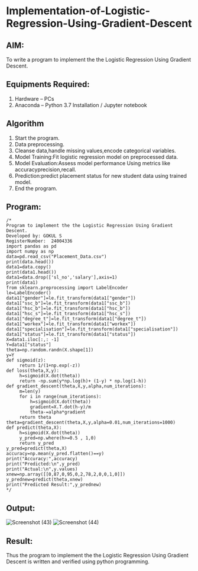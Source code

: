 # Implementation-of-Logistic-Regression-Using-Gradient-Descent

## AIM:
To write a program to implement the the Logistic Regression Using Gradient Descent.

## Equipments Required:
1. Hardware – PCs
2. Anaconda – Python 3.7 Installation / Jupyter notebook

## Algorithm
1. Start the program.
2. Data preprocessing.
3. Cleanse data,handle missing values,encode categorical variables.
4. Model Training:Fit logistic regression model on preprocessed data.
5. Model Evaluation:Assess model performance Using metrics like accuracyprecision,recall.
6. Prediction:predict placement status for new student data using trained model.
7. End the program.

## Program:
```
/*
Program to implement the the Logistic Regression Using Gradient Descent.
Developed by: GOKUL S
RegisterNumber:  24004336
import pandas as pd
import numpy as np
data=pd.read_csv("Placement_Data.csv")
print(data.head())
data1=data.copy()
print(data1.head())
data1=data.drop(['sl_no','salary'],axis=1)
print(data1)
from sklearn.preprocessing import LabelEncoder
le=LabelEncoder()
data1["gender"]=le.fit_transform(data1["gender"])
data1["ssc_b"]=le.fit_transform(data1["ssc_b"])
data1["hsc_b"]=le.fit_transform(data1["hsc_b"])
data1["hsc_s"]=le.fit_transform(data1["hsc_s"])
data1["degree_t"]=le.fit_transform(data1["degree_t"])
data1["workex"]=le.fit_transform(data1["workex"])
data1["specialisation"]=le.fit_transform(data1["specialisation"])
data1["status"]=le.fit_transform(data1["status"])
X=data1.iloc[:,: -1]
Y=data1["status"]
theta=np.random.randn(X.shape[1])
y=Y
def sigmoid(z):
     return 1/(1+np.exp(-z))
def loss(theta,X,y):
     h=sigmoid(X.dot(theta))
     return -np.sum(y*np.log(h)+ (1-y) * np.log(1-h))
def gradient_descent(theta,X,y,alpha,num_iterations):
     m=len(y)
     for i in range(num_iterations):
         h=sigmoid(X.dot(theta))
         gradient=X.T.dot(h-y)/m
         theta-=alpha*gradient
     return theta
theta=gradient_descent(theta,X,y,alpha=0.01,num_iterations=1000)
def predict(theta,X):
     h=sigmoid(X.dot(theta))
     y_pred=np.where(h>=0.5 , 1,0)
     return y_pred
y_pred=predict(theta,X)
accuracy=np.mean(y_pred.flatten()==y)
print("Accuracy:",accuracy)
print("Predicted:\n",y_pred)
print("Actual:\n",y.values)
xnew=np.array([[0,87,0,95,0,2,78,2,0,0,1,0]])
y_prednew=predict(theta,xnew)
print("Predicted Result:",y_prednew)
*/
```

## Output:
![Screenshot (43)](https://github.com/user-attachments/assets/e6797113-6ec2-43e8-ab51-a877cb2b2aa8)
![Screenshot (44)](https://github.com/user-attachments/assets/4574472c-d836-4102-a782-fb10a0eb9068)



## Result:
Thus the program to implement the the Logistic Regression Using Gradient Descent is written and verified using python programming.

